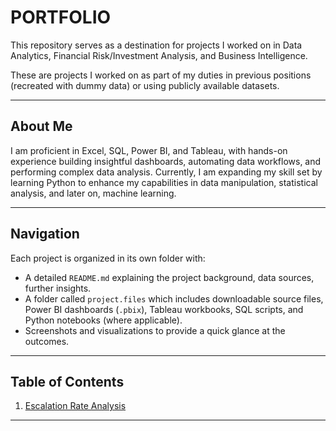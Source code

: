 # PORTFOLIO

This repository serves as a destination for projects I worked on in Data Analytics, Financial Risk/Investment Analysis, and Business Intelligence.

These are projects I worked on as part of my duties in previous positions (recreated with dummy data) or using publicly available datasets.

---

## About Me

I am proficient in Excel, SQL, Power BI, and Tableau, with hands-on experience building insightful dashboards, automating data workflows, and performing complex data analysis. Currently, I am expanding my skill set by learning Python to enhance my capabilities in data manipulation, statistical analysis, and later on, machine learning.

---

## Navigation

Each project is organized in its own folder with:
- A detailed `README.md` explaining the project background, data sources, further insights.
- A folder called `project.files` which includes downloadable source files, Power BI dashboards (`.pbix`), Tableau workbooks, SQL scripts, and Python notebooks (where applicable).
- Screenshots and visualizations to provide a quick glance at the outcomes.

---

## Table of Contents
  1. [Escalation Rate Analysis](PORTFOLIO/Power_BI/Escalation_Rate_Analysis)


---
